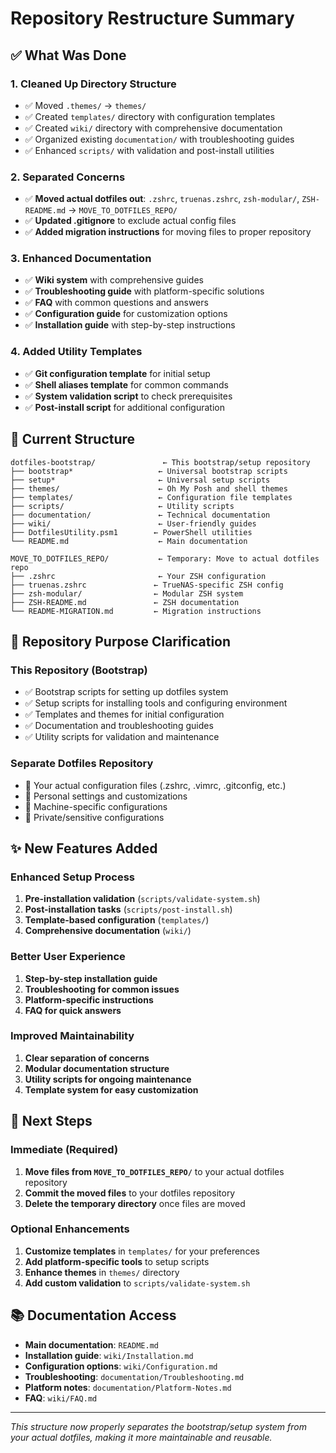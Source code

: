 # Repository Restructure Summary

## ✅ What Was Done

### 1. **Cleaned Up Directory Structure**

-   ✅ Moved `.themes/` → `themes/`
-   ✅ Created `templates/` directory with configuration templates
-   ✅ Created `wiki/` directory with comprehensive documentation
-   ✅ Organized existing `documentation/` with troubleshooting guides
-   ✅ Enhanced `scripts/` with validation and post-install utilities

### 2. **Separated Concerns**

-   ✅ **Moved actual dotfiles out**: `.zshrc`, `truenas.zshrc`, `zsh-modular/`, `ZSH-README.md` → `MOVE_TO_DOTFILES_REPO/`
-   ✅ **Updated .gitignore** to exclude actual config files
-   ✅ **Added migration instructions** for moving files to proper repository

### 3. **Enhanced Documentation**

-   ✅ **Wiki system** with comprehensive guides
-   ✅ **Troubleshooting guide** with platform-specific solutions  
-   ✅ **FAQ** with common questions and answers
-   ✅ **Configuration guide** for customization options
-   ✅ **Installation guide** with step-by-step instructions

### 4. **Added Utility Templates**

-   ✅ **Git configuration template** for initial setup
-   ✅ **Shell aliases template** for common commands
-   ✅ **System validation script** to check prerequisites
-   ✅ **Post-install script** for additional configuration

## 📁 Current Structure

```
dotfiles-bootstrap/               ← This bootstrap/setup repository
├── bootstrap*                   ← Universal bootstrap scripts
├── setup*                       ← Universal setup scripts  
├── themes/                      ← Oh My Posh and shell themes
├── templates/                   ← Configuration file templates
├── scripts/                     ← Utility scripts
├── documentation/               ← Technical documentation
├── wiki/                        ← User-friendly guides
├── DotfilesUtility.psm1        ← PowerShell utilities
└── README.md                    ← Main documentation

MOVE_TO_DOTFILES_REPO/           ← Temporary: Move to actual dotfiles repo
├── .zshrc                       ← Your ZSH configuration
├── truenas.zshrc               ← TrueNAS-specific ZSH config
├── zsh-modular/                ← Modular ZSH system
├── ZSH-README.md               ← ZSH documentation
└── README-MIGRATION.md         ← Migration instructions
```

## 🎯 Repository Purpose Clarification

### **This Repository (Bootstrap)**

-   ✅ Bootstrap scripts for setting up dotfiles system
-   ✅ Setup scripts for installing tools and configuring environment
-   ✅ Templates and themes for initial configuration
-   ✅ Documentation and troubleshooting guides
-   ✅ Utility scripts for validation and maintenance

### **Separate Dotfiles Repository**

-   🎯 Your actual configuration files (.zshrc, .vimrc, .gitconfig, etc.)
-   🎯 Personal settings and customizations
-   🎯 Machine-specific configurations
-   🎯 Private/sensitive configurations

## ✨ New Features Added

### **Enhanced Setup Process**

1.  **Pre-installation validation** (`scripts/validate-system.sh`)
2.  **Post-installation tasks** (`scripts/post-install.sh`)
3.  **Template-based configuration** (`templates/`)
4.  **Comprehensive documentation** (`wiki/`)

### **Better User Experience**

1.  **Step-by-step installation guide**
2.  **Troubleshooting for common issues**
3.  **Platform-specific instructions**
4.  **FAQ for quick answers**

### **Improved Maintainability**

1.  **Clear separation of concerns**
2.  **Modular documentation structure**
3.  **Utility scripts for ongoing maintenance**
4.  **Template system for easy customization**

## 🚀 Next Steps

### **Immediate (Required)**

1.  **Move files from `MOVE_TO_DOTFILES_REPO/`** to your actual dotfiles repository
2.  **Commit the moved files** to your dotfiles repository
3.  **Delete the temporary directory** once files are moved

### **Optional Enhancements**

1.  **Customize templates** in `templates/` for your preferences
2.  **Add platform-specific tools** to setup scripts
3.  **Enhance themes** in `themes/` directory
4.  **Add custom validation** to `scripts/validate-system.sh`

## 📚 Documentation Access

-   **Main documentation**: `README.md`
-   **Installation guide**: `wiki/Installation.md`
-   **Configuration options**: `wiki/Configuration.md`
-   **Troubleshooting**: `documentation/Troubleshooting.md`
-   **Platform notes**: `documentation/Platform-Notes.md`
-   **FAQ**: `wiki/FAQ.md`

---

*This structure now properly separates the bootstrap/setup system from your actual dotfiles, making it more maintainable and reusable.*
